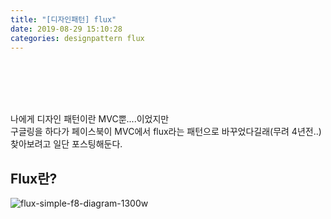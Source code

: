 ```yaml
---
title: "[디자인패턴] flux"
date: 2019-08-29 15:10:28
categories: designpattern flux
---
```

  
<br><br><br><br>

나에게 디자인 패턴이란 MVC뿐....이었지만  
구글링을 하다가 페이스북이 MVC에서 flux라는 패턴으로 바꾸었다길래(무려 4년전..)  
찾아보려고 일단 포스팅해둔다.


## Flux란?  
![flux-simple-f8-diagram-1300w](https://user-images.githubusercontent.com/41671001/64095449-c4fb3a80-cd99-11e9-9a59-3f88aadfb705.png)
